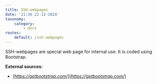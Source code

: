 ```yaml
---
title: SSH-webpages
date: '21:36 22-12-2024'
taxonomy:
    category:
        - docs
routes:
    default: /ssh-webpages
---
```


SSH-webpages are special web page for internal use. It is coded using Bootstrap.

**External sources:**
* _[https://getbootstrap.com/](https://getbootstrap.com/)_
